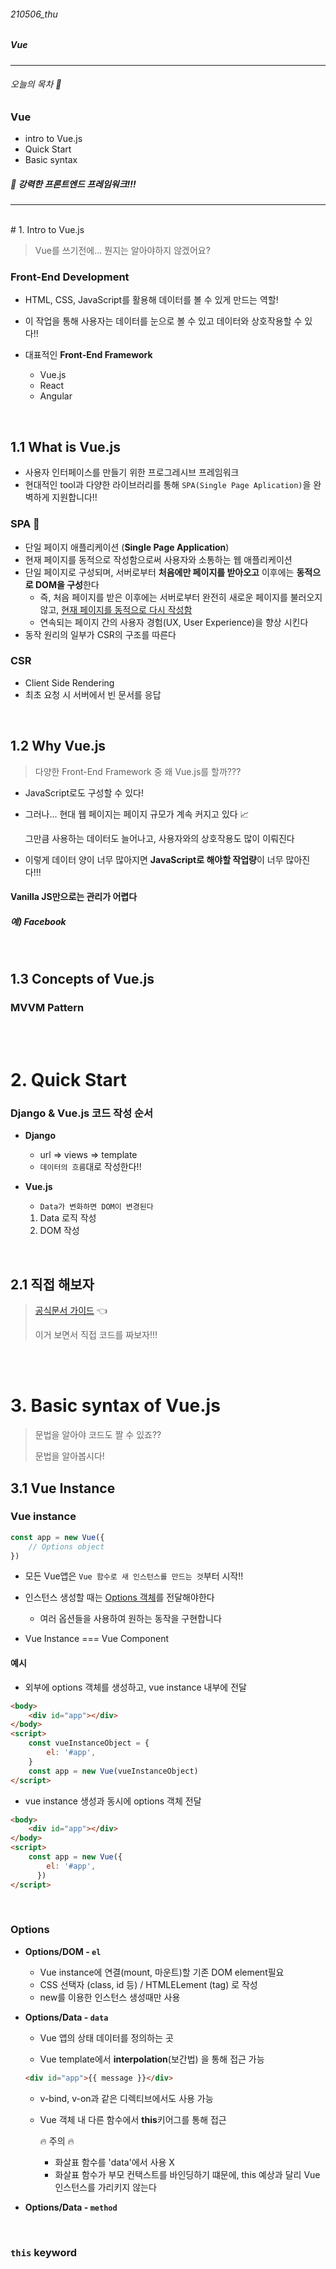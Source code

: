 ###### 210506_thu

##### Vue

<hr>



###### 오늘의 목차 :rocket:

### Vue

- intro to Vue.js
- Quick Start
- Basic syntax

##### :night_with_stars: 강력한 프론트엔드 프레임워크!!!

<hr>
<br>
# 1. Intro to Vue.js

> Vue를 쓰기전에... 뭔지는 알아야하지 않겠어요?

### Front-End Development

- HTML, CSS, JavaScript를 활용해 데이터를 볼 수 있게 만드는 역할!
- 이 작업을 통해 사용자는 데이터를 눈으로 볼 수 있고 데이터와 상호작용할 수 있다!!

- 대표적인 **Front-End Framework**
  - Vue.js
  - React
  - Angular

<br>

## 1.1 What is Vue.js

- 사용자 인터페이스를 만들기 위한 프로그레시브 프레임워크
- 현대적인 tool과 다양한 라이브러리를 통해 `SPA(Single Page Aplication)`을 완벽하게 지원합니다!!

### SPA :cherry_blossom:

- 단일 페이지 애플리케이션 (**Single Page Application**)
- 현재 페이지를 동적으로 작성함으로써 사용자와 소통하는 웹 애플리케이션
- 단일 페이지로 구성되며, 서버로부터 **처음에만 페이지를 받아오고** 이후에는 **동적으로 DOM을 구성**한다
  - 즉, 처음 페이지를 받은 이후에는 서버로부터 완전히 새로운 페이지를 불러오지 않고, <u>현재 페이지를 동적으로 다시 작성함</u>
  - 연속되는 페이지 간의 사용자 경험(UX, User Experience)을 향상 시킨다
- 동작 원리의 일부가 CSR의 구조를 따른다

### CSR

- Client Side Rendering
- 최초 요청 시 서버에서 빈 문서를 응답







<br>

## 1.2 Why Vue.js

> 다양한 Front-End Framework 중 왜 Vue.js를 할까???

- JavaScript로도 구성할 수 있다!

- 그러나... 현대 웹 페이지는 페이지 규모가 계속 커지고 있다 :chart_with_upwards_trend:

  그만큼 사용하는 데이터도 늘어나고, 사용자와의 상호작용도 많이 이뤄진다

- 이렇게 데이터 양이 너무 많아지면 **JavaScript로 해야할 작업량**이 너무 많아진다!!!

#### Vanilla JS만으로는 관리가 어렵다

##### 예) Facebook



<br>

## 1.3 Concepts of Vue.js

### MVVM Pattern



<br>

<br>

# 2. Quick Start

### Django & Vue.js 코드 작성 순서

- **Django**

  - url => views => template
  - `데이터의 흐름`대로 작성한다!!

- **Vue.js**

  - `Data가 변화하면 DOM이 변경된다`

  1. Data 로직 작성
  2. DOM 작성

<br>

## 2.1 직접 해보자

> [공식문서 가이드](https://kr.vuejs.org/v2/guide/index.html) :point_left:
>
> 이거 보면서 직접 코드를 짜보자!!!





<br>

<br>

# 3. Basic syntax of Vue.js

> 문법을 알아야 코드도 짤 수 있죠??
>
> 문법을 알아봅시다!

## 3.1 Vue Instance

### Vue instance

```javascript
const app = new Vue({
    // Options object
})
```

- 모든 Vue앱은 `Vue 함수로 새 인스턴스를 만드는 것`부터 시작!!

- 인스턴스 생성할 때는 <u>Options 객체</u>를 전달해야한다
  - 여러 옵션들을 사용하여 원하는 동작을 구현합니다
- Vue Instance === Vue Component

#### 예시

- 외부에 options 객체를 생성하고, vue instance 내부에 전달

```html
<body>
    <div id="app"></div>
</body>
<script>
	const vueInstanceObject = {
        el: '#app',
    }
    const app = new Vue(vueInstanceObject)
</script>
```

- vue instance 생성과 동시에 options 객체 전달

```html
<body>
    <div id="app"></div>
</body>
<script>
    const app = new Vue({
      	el: '#app',
      })
</script>
```

<br>

### Options

- **Options/DOM - `el`**
  - Vue instance에 연결(mount, 마운트)할 기존 DOM element필요
  - CSS 선택자 (class, id 등) / HTMLELement (tag) 로 작성 
  - new를 이용한 인스턴스 생성때만 사용

- **Options/Data - `data`**

  - Vue 앱의 상태 데이터를 정의하는 곳

  - Vue template에서 **interpolation**(보간법) 을 통해 접근 가능

  ```html
  <div id="app">{{ message }}</div>
  ```

  - v-bind, v-on과 같은 디렉티브에서도 사용 가능

  - Vue 객체 내 다른 함수에서 **this**키어그를 통해 접근

    :fire: 주의 :fire:

    - 화살표 함수를 'data'에서 사용 X
    - 화살표 함수가 부모 컨택스트를 바인딩하기 떄문에, this 예상과 달리 Vue 인스턴스를 가리키지 않는다

- **Options/Data - `method`**



<br>

### `this` keyword

